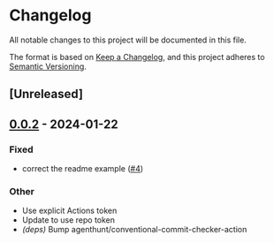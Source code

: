 # Changelog
All notable changes to this project will be documented in this file.

The format is based on [Keep a Changelog](https://keepachangelog.com/en/1.0.0/),
and this project adheres to [Semantic Versioning](https://semver.org/spec/v2.0.0.html).

## [Unreleased]

## [0.0.2](https://github.com/philipcristiano/rust_service_conventions/compare/v0.0.1...v0.0.2) - 2024-01-22

### Fixed
- correct the readme example ([#4](https://github.com/philipcristiano/rust_service_conventions/pull/4))

### Other
- Use explicit Actions token
- Update to use repo token
- *(deps)* Bump agenthunt/conventional-commit-checker-action
